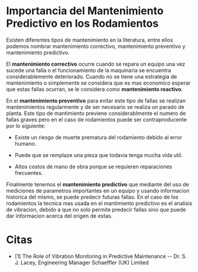 Importancia del Mantenimiento Predictivo en los Rodamientos
===========================================================

Existen diferentes tipos de mantenimiento en la literatura, entre ellos podemos
nombrar mantenimiento correctivo, mantenimiento preventivo y mantenimiento
predictivo.  

El **mantenimiento correctivo** ocurre cuando se repara un equipo una vez sucede
una falla o el funcionamiento de la maquinaria se encuentra considerablemente
deteriorado. Cuando no se tiene una estrategia de mantenimiento o simplemente
se considera que es mas economico esperar que estas fallas ocurran, se le
considera como **mantenimiento reactivo**.

En el **mantenimiento preventivo** para evitar este tipo de fallas se realizan
mantenimientos regularmente y de ser necesario se realiza un parado de planta.
Este tipo de mantimiento previene considerablmente el numero de fallas graves
pero en el caso de rodamientos puede ser contraproducente por lo siguiente:

- Existe un riesgo de muerte prematura del rodamiento debido al error humano.

- Puede que se remplaze una pieza que todavia tenga mucha vida util.

- Altos costos de mano de obra porque se requieren reparaciones frecuentes.

Finalmente tenemos el **mantenimiento predictivo** que mediante del uso de
mediciones de parametros importantes en un equipo y usando informacion
historica del mismo, se puede predecir futuras fallas. En el caso de los
rodamientos la tecnica mas usada en el mantimiento predictivo es el analisis de
vibracion, debido a que no solo permite predecir fallas sino que puede dar
informacion acerca del origen de estas.


# Citas 

- [1] The Role of Vibration Monitoring in Predictive Maintenance -- Dr.  S.  J. Lacey, Engineering Manager Schaeffler (UK) Limited
